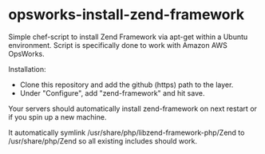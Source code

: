 opsworks-install-zend-framework
===============================

Simple chef-script to install Zend Framework via apt-get within a Ubuntu environment. Script is specifically done to work with Amazon AWS OpsWorks.

Installation:
* Clone this repository and add the github (https) path to the layer.
* Under "Configure", add "zend-framework" and hit save.

Your servers should automatically install zend-framework on next restart or if you spin up a new machine.

It automatically symlink /usr/share/php/libzend-framework-php/Zend to /usr/share/php/Zend so all existing includes should work.
